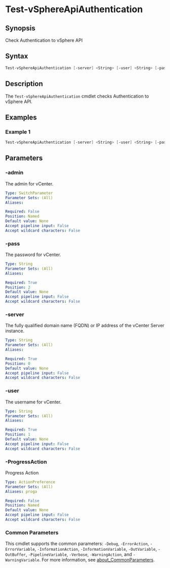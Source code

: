 # Test-vSphereApiAuthentication

## Synopsis

Check Authentication to vSphere API

## Syntax

```powershell
Test-vSphereApiAuthentication [-server] <String> [-user] <String> [-pass] <String> [-admin] [-ProgressAction <ActionPreference>] [<CommonParameters>]
```

## Description

The `Test-vSphereApiAuthentication` cmdlet checks Authentication to vSphere API.

## Examples

### Example 1

```powershell
Test-vSphereApiAuthentication [-server] <String> [-user] <String> [-pass] <String> [-admin]
```

## Parameters

### -admin

The admin for vCenter.

```yaml
Type: SwitchParameter
Parameter Sets: (All)
Aliases:

Required: False
Position: Named
Default value: None
Accept pipeline input: False
Accept wildcard characters: False
```

### -pass

The password for vCenter.

```yaml
Type: String
Parameter Sets: (All)
Aliases:

Required: True
Position: 2
Default value: None
Accept pipeline input: False
Accept wildcard characters: False
```

### -server

The fully qualified domain name (FQDN) or IP address of the vCenter Server instance.

```yaml
Type: String
Parameter Sets: (All)
Aliases:

Required: True
Position: 0
Default value: None
Accept pipeline input: False
Accept wildcard characters: False
```

### -user

The username for vCenter.

```yaml
Type: String
Parameter Sets: (All)
Aliases:

Required: True
Position: 1
Default value: None
Accept pipeline input: False
Accept wildcard characters: False
```

### -ProgressAction

Progress Action

```yaml
Type: ActionPreference
Parameter Sets: (All)
Aliases: proga

Required: False
Position: Named
Default value: None
Accept pipeline input: False
Accept wildcard characters: False
```

### Common Parameters

This cmdlet supports the common parameters: `-Debug`, `-ErrorAction`, `-ErrorVariable`, `-InformationAction`, `-InformationVariable`, `-OutVariable`, `-OutBuffer`, `-PipelineVariable`, `-Verbose`, `-WarningAction`, and `-WarningVariable`. For more information, see [about_CommonParameters](http://go.microsoft.com/fwlink/?LinkID=113216).
